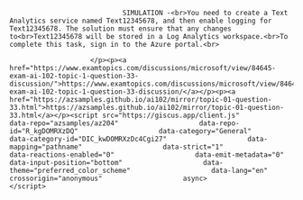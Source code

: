 <p class="card-text">
							
								SIMULATION -<br>You need to create a Text Analytics service named Text12345678, and then enable logging for Text12345678. The solution must ensure that any changes to<br>Text12345678 will be stored in a Log Analytics workspace.<br>To complete this task, sign in to the Azure portal.<br>
							
						</p><p><a href="https://www.examtopics.com/discussions/microsoft/view/84645-exam-ai-102-topic-1-question-33-discussion/">https://www.examtopics.com/discussions/microsoft/view/84645-exam-ai-102-topic-1-question-33-discussion/</a></p><p><a href="https://azsamples.github.io/ai102/mirror/topic-01-question-33.html">https://azsamples.github.io/ai102/mirror/topic-01-question-33.html</a></p><script src="https://giscus.app/client.js"                    data-repo="azsamples/az204"                    data-repo-id="R_kgDOMRXzDQ"                    data-category="General"                    data-category-id="DIC_kwDOMRXzDc4Cgi27"                    data-mapping="pathname"                    data-strict="1"                    data-reactions-enabled="0"                    data-emit-metadata="0"                    data-input-position="bottom"                    data-theme="preferred_color_scheme"                    data-lang="en"                    crossorigin="anonymous"                    async>                    </script>